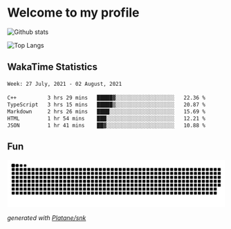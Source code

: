 # Welcome to my profile

![Github stats](https://github-readme-stats.vercel.app/api?username=xinthose&show_icons=true&theme=radical&count_private=true)

![Top Langs](https://github-readme-stats.vercel.app/api/top-langs/?username=xinthose)

## WakaTime Statistics
<!--START_SECTION:waka-->
```text
Week: 27 July, 2021 - 02 August, 2021

C++          3 hrs 29 mins   █████▓░░░░░░░░░░░░░░░░░░░   22.36 % 
TypeScript   3 hrs 15 mins   █████▒░░░░░░░░░░░░░░░░░░░   20.87 % 
Markdown     2 hrs 26 mins   ████░░░░░░░░░░░░░░░░░░░░░   15.69 % 
HTML         1 hr 54 mins    ███░░░░░░░░░░░░░░░░░░░░░░   12.21 % 
JSON         1 hr 41 mins    ██▓░░░░░░░░░░░░░░░░░░░░░░   10.88 % 
```
<!--END_SECTION:waka-->

## Fun
![github contribution grid snake animation](https://raw.githubusercontent.com/xinthose/xinthose/output/github-contribution-grid-snake.svg)

_generated with [Platane/snk](https://github.com/Platane/snk)_
